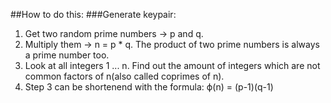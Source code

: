 ##How to do this:
###Generate keypair:
1. Get two random prime numbers -> p and q.
2. Multiply them -> n = p * q. The product of two prime numbers is always a prime number too.
3. Look at all integers 1 ... n. Find out the amount of integers which are not common factors of n(also called coprimes of n).
4. Step 3 can be shortenend with the formula: ϕ(n) = (p-1)(q-1)
